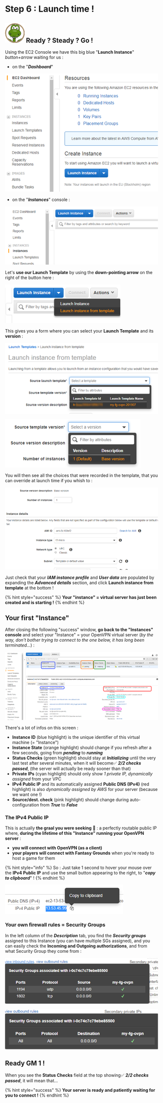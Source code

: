 # Step 6 : Launch time !

## ![](../.gitbook/assets/zeferby_dino_64%20%281%29.png) **Ready ? Steady ? Go !**

Using the EC2 Console we have this big blue "**Launch Instance**" _button+arrow_ waiting for us :

* on the "_**Dashboard**_"

![](../.gitbook/assets/image%20%28142%29.png)

* on the "_**Instances**_" console :

![](../.gitbook/assets/image%20%2811%29.png)



Let's **use our Launch Template** by using the **down-pointing arrow** on the right of the button here :

![](../.gitbook/assets/image%20%2891%29.png)

This gives you a form where you can select your **Launch Template** and its **version** :

![](../.gitbook/assets/image%20%28110%29.png)



![](../.gitbook/assets/image%20%28111%29.png)

You will then see all the choices that were recorded in the template, that you can override at launch time if you whish to :

![](../.gitbook/assets/image%20%28155%29.png)

Just check that your _**IAM instance profile**_ and _**User data**_ are populated by expanding the _**Advanced details**_ section, and click **Launch instance from template** at the bottom !

{% hint style="success" %}
**Your "instance" = virtual server has just been created and is starting !**
{% endhint %}

## Your first "Instance"

After closing the following "success" window, **go back to the "Instances" console** and select your "Instance" = your OpenVPN virtual server \(_by the way, don't bother trying to connect to the one below, it has long been terminated..._\) :

![](../.gitbook/assets/image%20%28121%29.png)

There's a lot of infos on this screen :

* **Instance ID** \(blue highlight\) is the unique identifier of this virtual machine \(= "Instance"\)
* **Instance State** \(orange highlight\) should change if you refresh after a few seconds, going from  _**pending**_ to _**running**_
* **Status Checks** \(green highlight\) should stay at _**Initializing**_ until the very last test after several minutes, when it will become✅ _**2/2 checks passed**_, \(the server will actually be ready sooner than that\)
* **Private IPs** \(cyan highlight\) should only show _1 private IP, dynamically assigned_ from your VPC
* **IPv4 Public IP** and its automatically assigned **Public DNS \(IPv4\)** \(red highlight\) is also _dynamically assigned by AWS_ for your server \(because we want one !\)
* **Source/dest. check** \(pink highlight\) should change during auto-configuration from _**True**_ to _**False**_

### The IPv4 Public IP

This is actually **the graal you were seeking** 🙌 : a perfectly routable public IP where, **during the lifetime of this "Instance" running your OpenVPN server** :

* **you will connect with OpenVPN \(as a client\)**
* **your players will connect with Fantasy Grounds** when you're ready to host a game for them

{% hint style="info" %}
So : Just take 1 second to hover your mouse over the **IPv4 Public IP** and use the small button appearing to the right, to "_**copy to clipboard**_" !
{% endhint %}

![](../.gitbook/assets/image%20%2857%29.png)

### Your own firewall rules = Security Groups

In the left column of the _**Description**_ tab, you find the _**Security groups**_ assigned to this Instance \(you can have multiple SGs assigned\), and you can easily check the **Incoming and Outgoing authorizations**, and from what Security Group they come from :

![View inbound rules](../.gitbook/assets/image%20%28127%29.png)

![View Outbound rules](../.gitbook/assets/image%20%28140%29.png)



## Ready GM 1 !

When you see the **Status Checks** field at the top showing✅ _**2/2 checks passed**_, it will mean that...

{% hint style="success" %}
**Your server is ready and patiently waiting for you to connect !**
{% endhint %}



